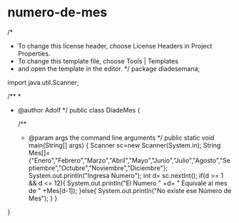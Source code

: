 # numero-de-mes

/*
 * To change this license header, choose License Headers in Project Properties.
 * To change this template file, choose Tools | Templates
 * and open the template in the editor.
 */
package diadesemana;

import java.util.Scanner;

/**
 *
 * @author Adolf
 */
public class DiadeMes {

    /**
     * @param args the command line arguments
     */
    public static void main(String[] args) {
        Scanner sc=new Scanner(System.in);
        String Mes[]={"Enero","Febrero","Marzo","Abril","Mayo","Junio","Julio","Agosto","Septiembre","Octubre","Noviembre","Diciembre"};
        System.out.println("Ingresa Numero");
        int d= sc.nextInt();
        if(d >= 1 && d <= 12){
            System.out.println("El Numero " +d+ " Equivale al mes de " +Mes[d-1]);
        }else{
            System.out.println("No existe ese Número de Mes");
        }
    }
    
}
